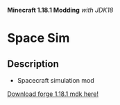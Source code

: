 **Minecraft 1.18.1 Modding**
*with JDK18*

# Space Sim

## **Description**
 - Spacecraft simulation mod



[Download forge 1.18.1 mdk here!](https://files.minecraftforge.net/net/minecraftforge/forge/)
